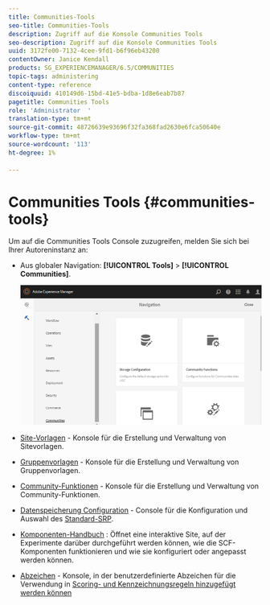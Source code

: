 ```yaml
---
title: Communities-Tools
seo-title: Communities-Tools
description: Zugriff auf die Konsole Communities Tools
seo-description: Zugriff auf die Konsole Communities Tools
uuid: 3172fe00-7132-4cee-9fd1-b6f96eb43200
contentOwner: Janice Kendall
products: SG_EXPERIENCEMANAGER/6.5/COMMUNITIES
topic-tags: administering
content-type: reference
discoiquuid: 410149d6-15bd-41e5-bdba-1d8e6eab7b87
pagetitle: Communities Tools
role: 'Administrator  '
translation-type: tm+mt
source-git-commit: 48726639e93696f32fa368fad2630e6fca50640e
workflow-type: tm+mt
source-wordcount: '113'
ht-degree: 1%

---
```



# Communities Tools {#communities-tools}

Um auf die Communities Tools Console zuzugreifen, melden Sie sich bei Ihrer Autoreninstanz an:

* Aus globaler Navigation: **[!UICONTROL Tools]** > **[!UICONTROL Communities]**.

   ![Communities](assets/communities-home.png)

* [Site-Vorlagen](sites.md)  - Konsole für die Erstellung und Verwaltung von Sitevorlagen.

* [Gruppenvorlagen](tools-groups.md)  - Konsole für die Erstellung und Verwaltung von Gruppenvorlagen.

* [Community-Funktionen](functions.md)  - Konsole für die Erstellung und Verwaltung von Community-Funktionen.

* [Datenspeicherung Configuration](srp-config.md)  - Console für die Konfiguration und Auswahl des  [Standard-SRP](working-with-srp.md).

* [Komponenten-Handbuch](components-guide.md) : Öffnet eine interaktive Site, auf der Experimente darüber durchgeführt werden können, wie die SCF-Komponenten funktionieren und wie sie konfiguriert oder angepasst werden können.

* [Abzeichen](badges.md)  - Konsole, in der benutzerdefinierte Abzeichen für die Verwendung in  [Scoring- und Kennzeichnungsregeln hinzugefügt werden können](implementing-scoring.md)

